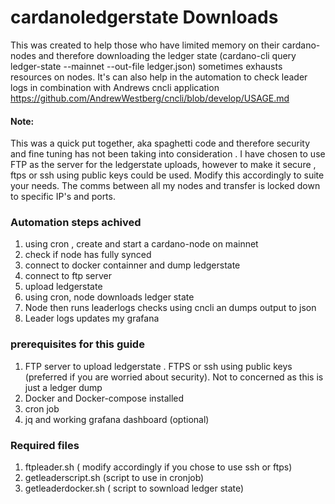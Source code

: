 # cardanoledgerstate Downloads
This was created to help those who have limited memory on their cardano-nodes and therefore downloading the ledger state (cardano-cli query ledger-state --mainnet --out-file ledger.json) sometimes exhausts resources on nodes. 
It's can also help in the automation to check leader logs in combination with Andrews cncli application https://github.com/AndrewWestberg/cncli/blob/develop/USAGE.md

#### Note: 
This was a quick put together, aka spaghetti code and therefore security and fine tuning has not been taking into consideration . 
I have chosen to use FTP as the server for the ledgerstate uploads, however to make it secure , ftps or ssh using public keys could be used. 
Modify this accordingly to suite your needs.
The comms between all my nodes and transfer is locked down to specific IP's and ports. 

### Automation steps achived

1. using cron , create and start a cardano-node on mainnet
2. check if node has fully synced
3. connect to docker containner and dump ledgerstate
4. connect to ftp server
5.  upload ledgerstate
6.  using cron, node downloads ledger state
7.  Node  then runs leaderlogs checks using cncli an dumps output to json
8.  Leader logs updates my grafana

### prerequisites for this guide

1. FTP server to upload ledgerstate . FTPS or ssh using public keys (preferred if you are worried about security). Not to concerned as this is just a ledger dump
2. Docker and Docker-compose installed
3. cron job
4. jq and working grafana dashboard (optional)

### Required files

1. ftpleader.sh ( modify accordingly if you chose to use ssh or ftps) 
2. getleaderscript.sh (script to use in cronjob)
3. getleaderdocker.sh ( script to sownload ledger state) 


